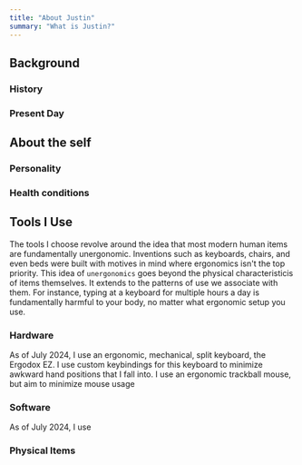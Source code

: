 ```yaml
---
title: "About Justin"
summary: "What is Justin?"
---
```


## Background

### History

### Present Day

## About the self

### Personality

### Health conditions

## Tools I Use

The tools I choose revolve around the idea that most modern human items are fundamentally unergonomic.
Inventions such as keyboards, chairs, and even beds were built with motives in mind where ergonomics isn't the top priority.
This idea of `unergonomics` goes beyond the physical characteristicis of items themselves.
It extends to the patterns of use we associate with them.
For instance, typing at a keyboard for multiple hours a day is fundamentally harmful to your body, no matter what ergonomic setup you use.

### Hardware

As of July 2024, I use an ergonomic, mechanical, split keyboard, the Ergodox EZ. I use custom keybindings for this keyboard to minimize awkward hand positions that I fall into.
I use an ergonomic trackball mouse, but aim to minimize mouse usage

### Software

As of July 2024, I use

### Physical Items

